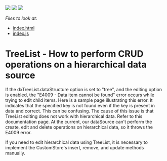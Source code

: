 <!-- default badges list -->
![](https://img.shields.io/endpoint?url=https://codecentral.devexpress.com/api/v1/VersionRange/181375512/18.2.7%2B)
[![](https://img.shields.io/badge/Open_in_DevExpress_Support_Center-FF7200?style=flat-square&logo=DevExpress&logoColor=white)](https://supportcenter.devexpress.com/ticket/details/T830420)
[![](https://img.shields.io/badge/📖_How_to_use_DevExpress_Examples-e9f6fc?style=flat-square)](https://docs.devexpress.com/GeneralInformation/403183)
<!-- default badges end -->
<!-- default file list -->
*Files to look at*:

* [index.html](./index.html)
* [index.js](./js/index.js)
<!-- default file list end -->

# TreeList - How to perform CRUD operations on a hierarchical data source

<p>If the dxTreeList.dataStructure option is set to "tree", and the editing option is enabled, the "E4009 - Data item cannot be found" error occurs while trying to edit child items. Here is a sample page illustrating this error. It indicates that the specified key is not found even if the key is present in data and correct. This can be confusing. The cause of this issue is that  TreeList editing does not work with hierarchical data. Refer to this documentation page. At the current, our dataSource can't perform the create, edit and delete operations on hierarchical data, so it throws the E4009 error.</p>

<p>If you need to edit hierarchical data using TreeList, it is necessary to implement the CustomStore's insert, remove, and update methods manually.</p>
